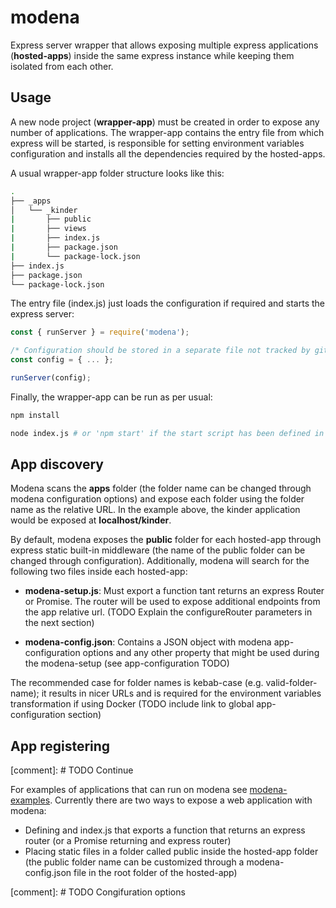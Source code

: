 # modena

Express server wrapper that allows exposing multiple express applications (**hosted-apps**) inside the same express instance while keeping them isolated from each other.

## Usage

A new node project (**wrapper-app**) must be created in order to expose any number of applications. The wrapper-app contains the entry file from which express will be started, is responsible for setting environment variables configuration and installs all the dependencies required by the hosted-apps.

A usual wrapper-app folder structure looks like this:

```bash
.  
├── _apps  
│   └── _kinder  
|       ├── public  
|       ├── views  
|       ├── index.js
|       ├── package.json  
|       └── package-lock.json  
├── index.js  
├── package.json  
└── package-lock.json  
```

The entry file (index.js) just loads the configuration if required and starts the express server:

```javascript
const { runServer } = require('modena');

/* Configuration should be stored in a separate file not tracked by git */
const config = { ... };

runServer(config);
```

Finally, the wrapper-app can be run as per usual:

```bash
npm install

node index.js # or 'npm start' if the start script has been defined in the package.json
```

## App discovery

Modena scans the **apps** folder (the folder name can be changed through modena configuration options) and expose each folder using the folder name as the relative URL. In the example above, the kinder application would be exposed at **localhost/kinder**.

By default, modena exposes the **public** folder for each hosted-app through express static built-in middleware (the name of the public folder can be changed through configuration). Additionally, modena will search for the following two files inside each hosted-app:

- **modena-setup.js**: Must export a function tant returns an express Router or Promise<Router>. The router will be used to expose additional endpoints from the app relative url. (TODO Explain the configureRouter parameters in the next section)

- **modena-config.json**: Contains a JSON object with modena app-configuration options and any other property that might be used during the modena-setup (see app-configuration TODO)

The recommended case for folder names is kebab-case (e.g. valid-folder-name); it results in nicer URLs and is required for the environment variables transformation if using Docker (TODO include link to global app- configuration section)

## App registering

[comment]: # TODO Continue









For examples of applications that can run on modena see [modena-examples](https://github.com/L3bowski/modena-examples). Currently there are two ways to expose a web application with modena:

- Defining and index.js that exports a function that returns an express router (or a Promise returning and express router)
- Placing static files in a folder called public inside the hosted-app folder (the public folder name can be customized through a modena-config.json file in the root folder of the hosted-app)

[comment]: # TODO Congifuration options